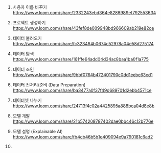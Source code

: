 1. 사용자 이름 바꾸기
https://www.loom.com/share/2332243ebd364e8286989ef792553634

2. 프로젝트 생성하기
https://www.loom.com/share/43fef8de009948bd966609ab219e82ce

3. 데이터 불러오기
https://www.loom.com/share/fc323494b0674c52978a04e58d275174

4. 데이터 탐색
https://www.loom.com/share/161ffe64add04d34ac8baa1ba0f1a775

5. 데이터 조인
https://www.loom.com/share/9bbf0764b472401790c0dd1eebc63cd1

6. 데이터 전처리/준비 (Data Preparation)
https://www.loom.com/share/ba3477a0f37f49d689701d2ebb4571ce

7. 데이터셋 나누기
https://www.loom.com/share/24713f4c02a4425895a888bca04d8e8b

8. 모델 개발
https://www.loom.com/share/21b574208787402dae0bbc46c12b776e

9. 모델 설명 (Explainable AI)
https://www.loom.com/share/fb4cb46b5b1e409094e9a790181c6ad2

10.
